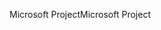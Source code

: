 <span data-ttu-id="45d27-101">Microsoft Project</span><span class="sxs-lookup"><span data-stu-id="45d27-101">Microsoft Project</span></span>
